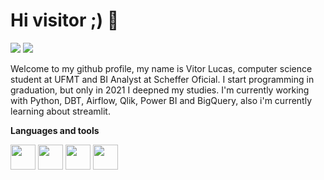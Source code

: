 
# Hi visitor ;) 👋

<a href="https://www.linkedin.com/in/thevitorferreira" target="_blank"><img src="https://img.shields.io/badge/-LinkedIn-%230077B5?style=for-the-badge&logo=linkedin&logoColor=white" target="_blank"></a> <a href = "mailto:thevitorferreira@gmail.com"><img src="https://img.shields.io/badge/Gmail-D14836?style=for-the-badge&logo=gmail&logoColor=white" target="_blank"></a>

Welcome to my github profile, my name is Vitor Lucas, computer science student at UFMT and BI Analyst at Scheffer Oficial. I start programming in graduation, but only in 2021 I deepned my studies. I'm currently working with Python, DBT, Airflow, Qlik, Power BI and BigQuery, also i'm currently learning about streamlit.


<b>Languages and tools</b>

 <img src="https://cdn.jsdelivr.net/gh/devicons/devicon/icons/python/python-original.svg" width='40' height='40' /> <img src="https://cdn.jsdelivr.net/gh/devicons/devicon/icons/git/git-original.svg" width='40' height='40' />  <img src="https://cdn.jsdelivr.net/gh/devicons/devicon/icons/postgresql/postgresql-original.svg" width='40' height='40' />  <img src="https://cdn.jsdelivr.net/gh/devicons/devicon/icons/mongodb/mongodb-original.svg" width='40' height='40' />


<!--
**thevitorferreira/thevitorferreira** is a ✨ _special_ ✨ repository because its `README.md` (this file) appears on your GitHub profile.

Here are some ideas to get you started:

- 🔭 I’m currently working on ...
- 🌱 I’m currently learning ...
- 👯 I’m looking to collaborate on ...
- 🤔 I’m looking for help with ...
- 💬 Ask me about ...
- 📫 How to reach me: ...
- 😄 Pronouns: ...
- ⚡ Fun fact: ...
-->
